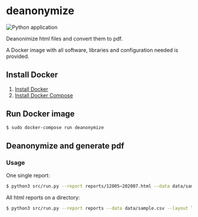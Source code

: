 # deanonymize

![Python application](https://github.com/beedata-analytics/deanonymize/workflows/Python%20application/badge.svg?branch=master)

Deanonimize html files and convert them to pdf.

A Docker image with all software, libraries and configuration needed is provided.

## Install Docker

1. [Install Docker](https://docs.docker.com/engine/install/ubuntu/#install-using-the-repository)
2. [Install Docker Compose](https://docs.docker.com/compose/install/)

## Run Docker image

```sh
$ sudo docker-compose run deanonymize
```

## Deanonymize and generate pdf

### Usage

One single report:

```sh
$ python3 src/run.py --report reports/12005~202007.html --data data/sample.csv --layout layout/landscape.json --output pdf
```

All html reports on a directory:

```sh
$ python3 src/run.py --report reports --data data/sample.csv --layout layout/landscape.json --output pdf
```
